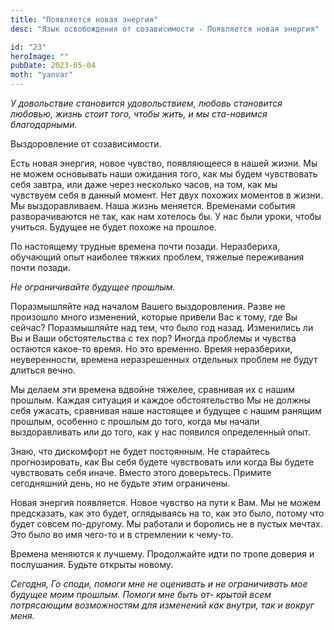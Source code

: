 ```yaml
---
title: "Появляется новая энергия"
desc: "Язык освобождения от созависимости - Появляется новая энергия"

id: "23"
heroImage: ""
pubDate: 2023-05-04
moth: "yanvar"
---
```


_У_ _довольствие_ _становится_ _удовольствием,_ _любовь_ _становится_
_любовью,_ _жизнь_ _стоит_ _того,_ _чтобы_ _жить,_ _и_ _мы_ _ста-новимся_
_благодарными._

Выздоровление от созависимости.

Есть новая энергия, новое чувство, появляющееся в нашей жизни. Мы не можем
основывать наши ожидания того, как мы будем чувствовать себя завтра, или даже
через несколько часов, на том, как мы чувствуем себя в данный момент. Нет двух
похожих моментов в жизни. Мы выздоравливаем. Наша жизнь меняется. Временами
события разворачиваются не так, как нам хотелось бы. У нас были уроки, чтобы
учиться. Будущее не будет похоже на прошлое.

По настоящему трудные времена почти позади. Неразбериха, обучающий опыт
наиболее тяжких проблем, тяжелые переживания почти позади.

_Не ограничивайте будущее прошлым._

Поразмышляйте над началом Вашего выздоровления. Разве не произошло много
изменений, которые привели Вас к тому, где Вы сейчас? Поразмышляйте над тем,
что было год назад. Изменились ли Вы и Ваши обстоятельства с тех пор? Иногда
проблемы и чувства остаются какое-то время. Но это временно. Время
неразберихи, неуверенности, времена неразрешенных отдельных проблем не будут
длиться вечно.

Мы делаем эти времена вдвойне тяжелее, сравнивая их с нашим прошлым. Каждая
ситуация и каждое обстоятельство Мы не должны себя ужасать, сравнивая наше
настоящее и будущее с нашим ранящим прошлым, особенно с прошлым до того, когда
мы начали выздоравливать или до того, как у нас появился определенный опыт.

Знаю, что дискомфорт не будет постоянным. Не старайтесь прогнозировать, как Вы
себя будете чувствовать или когда Вы будете чувствовать себя иначе. Вместо
этого доверьтесь. Примите сегодняшний день, но не будьте этим ограничены.

Новая энергия появляется. Новое чувство на пути к Вам. Мы не можем
предсказать, как это будет, оглядываясь на то, как это было, потому что будет
совсем по-другому. Мы работали и боролись не в пустых мечтах. Это было во имя
чего-то и в стремлении к чему-то.

Времена меняются к лучшему. Продолжайте идти по тропе доверия и послушания.
Будьте открыты новому.

_Сегодня,_ _Го_ _споди,_ _помоги_ _мне_ _не_ _оценивать_ _и_ _не_
_ограничивать_ _мое_ _будущее_ _моим_ _прошлым._ _Помоги_ _мне_ _быть_ _от-
крытой_ _всем_ _потрясающим_ _возможностям_ _для_ _изменений_ _как_ _внутри,_
_так_ _и_ _вокруг_ _меня._
